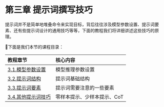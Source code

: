 # 第三章 提示词撰写技巧

提示词并不是简单地堆叠命令来实现目标，背后往往涉及模型参数设置、提示词要素、还有些提示词设计的通用技巧等等，下面的教程我们将详细讲述这些技巧的原理。


📖下面是我们本节的课程目录：

| 教程章节   | 核心内容 |  
|:--------|:------|
| [3.1.模型参数设置](./1.model_parameter_settings.md)   | 模型推理参数设置   |
| [3.2.提示词结构](./2.prompt_structure.md)   | 提示词基础结构  |
| [3.3.提示词要素](./3.prompt_elements.md)   | 提示词需要注意的一些要素   |
| [3.4.其他提示词技巧](./4.other_prompt_techniques.md)   | 零样本提示、少样本提示、CoT   |